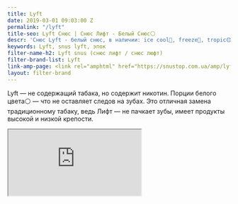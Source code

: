 ```yaml
---
title: Lyft
date: 2019-03-01 09:03:00 Z
permalink: "/lyft"
title-seo: Lyft Снюс | Снюс Лифт - Белый Снюс⚪
descr: 'Снюс Lyft - белый снюс, в наличии: ice cool🔵, freeze🔴, tropic🟡, Strawberry🍓. Купить в Украине с доставкой.'
keywords: Lyft, snus lyft, эпок
filter-name-h2: Lyft snus (снюс лифт / снюс люфт)
filter-brand-list: Lyft
link-amp-page: <link rel="amphtml" href="https://snustop.com.ua/amp/lyft">
layout: filter-brand
---
```


Lyft — не содержащий табака, но содержит никотин. Порции белого цвета⚪ — что не оставляет следов на зубах. Это отличная замена традиционному табаку, ведь Лифт — не пачкает зубы, имеет продукты высокой и низкой крепости.
<div class="embed-responsive embed-responsive-16by9 mb-3">
	<iframe class="embed-responsive-item" src="https://www.youtube.com/embed/h26IL9HOrIk" allowfullscreen></iframe>
</div>